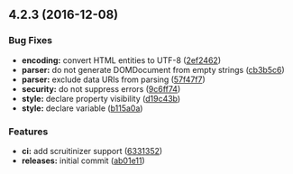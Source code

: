 <a name="4.2.3"></a>
## 4.2.3 (2016-12-08)


### Bug Fixes

* **encoding:** convert HTML entities to UTF-8 ([2ef2462](https://github.com/hypeJunction/http-parser/commit/2ef2462))
* **parser:** do not generate DOMDocument from empty strings ([cb3b5c6](https://github.com/hypeJunction/http-parser/commit/cb3b5c6))
* **parser:** exclude data URIs from parsing ([57f47f7](https://github.com/hypeJunction/http-parser/commit/57f47f7))
* **security:** do not suppress errors ([9c6ff74](https://github.com/hypeJunction/http-parser/commit/9c6ff74))
* **style:** declare property visibility ([d19c43b](https://github.com/hypeJunction/http-parser/commit/d19c43b))
* **style:** declare variable ([b115a0a](https://github.com/hypeJunction/http-parser/commit/b115a0a))

### Features

* **ci:** add scruitinizer support ([6331352](https://github.com/hypeJunction/http-parser/commit/6331352))
* **releases:** initial commit ([ab01e11](https://github.com/hypeJunction/http-parser/commit/ab01e11))



